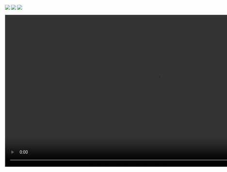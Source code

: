 <a href="https://files.fm/u/tpccysgzn#/view/WhatsApp%20Image%202021-11-10%20at%203.04.38%20PM.jpeg"><img src="https://files.fm/thumb_show.php?i=432pzxz4h"></a>
<a href="https://files.fm/f/3xsx25rj4"><img src="https://files.fm/thumb_show.php?i=3xsx25rj4"></a>
<a href="https://files.fm/u/tpccysgzn#/view/Login.png"><img src="https://files.fm/thumb_show.php?i=ph58ctgrf"></a>

<video autoplay muted loop id="myVideo" style="width:1000px;" ><source src="https://files.fm/pa/AhmedAlamoudi/Robot+-+12567.mp4/Robot+-+12567.mp4" type="video/mp4">Your browser does not support HTML5 video.</video>
